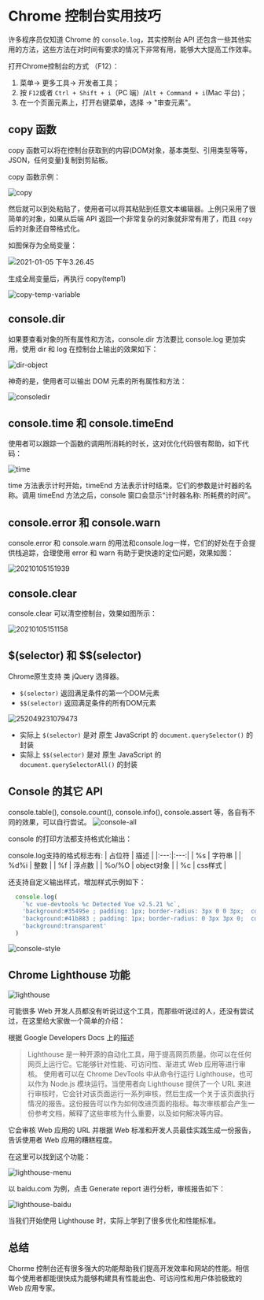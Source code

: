 # Chrome 控制台实用技巧

许多程序员仅知道 Chrome 的 `console.log`，其实控制台 API 还包含一些其他实用的方法，这些方法在对时间有要求的情况下非常有用，能够大大提高工作效率。

打开Chrome控制台的方式 （F12）：

1. 菜单-> 更多工具-> 开发者工具；
2. 按 `F12`或者 `Ctrl + Shift + i`（PC 端）/`Alt + Command + i`(Mac 平台)；
3. 在一个页面元素上，打开右键菜单，选择 -> "审查元素"。

## copy 函数

copy 函数可以将在控制台获取到的内容(DOM对象，基本类型、引用类型等等，JSON，任何变量)复制到剪贴板。

copy 函数示例：

![copy](../../assets/copy_abj7utbsq.jpg)

然后就可以到处粘贴了，使用者可以将其粘贴到任意文本编辑器。上例只采用了很简单的对象，如果从后端 API 返回一个非常复杂的对象就非常有用了，而且 `copy` 后的对象还自带格式化。

如图保存为全局变量：

![2021-01-05 下午3.26.45](../../assets/2021-01-05%20下午3.26.45.png)

生成全局变量后，再执行 copy(temp1)

![copy-temp-variable](../../assets/copy-temp-variable.jpg)

## console.dir

如果要查看对象的所有属性和方法，console.dir 方法要比 console.log 更加实用，使用 dir 和 log 在控制台上输出的效果如下：

![dir-object](../../assets/dir-object.jpg)

神奇的是，使用者可以输出 DOM 元素的所有属性和方法：

![consoledir](../../assets/consoledir.jpg)

## console.time 和 console.timeEnd

使用者可以跟踪一个函数的调用所消耗的时长，这对优化代码很有帮助，如下代码：

![time](../../assets/time.jpg)

time 方法表示计时开始，timeEnd 方法表示计时结束。它们的参数是计时器的名称。调用 timeEnd 方法之后，console 窗口会显示“计时器名称: 所耗费的时间”。

## console.error 和 console.warn

console.error 和 console.warn 的用法和console.log一样，它们的好处在于会提供栈追踪，合理使用 error 和 warn 有助于更快速的定位问题，效果如图：

![20210105151939](../../assets/20210105151939.jpg)

## console.clear

console.clear 可以清空控制台，效果如图所示：

![20210105151158](../../assets/20210105151158.jpg)

## \$(selector) 和 $$(selector)

Chrome原生支持 类 jQuery 选择器。

- `$(selector)` 返回满足条件的第一个DOM元素
- `$$(selector)` 返回满足条件的所有DOM元素

![252049231079473](../../assets/252049231079473.jpg)

- 实际上 `$(selector)` 是对 原生 JavaScript 的 `document.querySelector()` 的封装
- 实际上 `$$(selector)` 是对 原生 JavaScript 的 `document.querySelectorAll()` 的封装

## Console 的其它 API

console.table(), console.count(), console.info(), console.assert 等，各自有不同的效果，可以自行尝试。
![console-all](../../assets/console-all.png)

console 的打印方法都支持格式化输出：

console.log支持的格式标志有:
| 占位符  |  描述 |
|:---:|:---:|
| %s  |  字符串 |
| %d%i  |  整数 |
| %f  |  浮点数 |
| %o/%O  |  object对象 |
| %c  |  css样式 |

还支持自定义输出样式，增加样式示例如下：

```js
  console.log(
    `%c vue-devtools %c Detected Vue v2.5.21 %c`,
    'background:#35495e ; padding: 1px; border-radius: 3px 0 0 3px;  color: #fff',
    'background:#41b883 ; padding: 1px; border-radius: 0 3px 3px 0;  color: #fff',
    'background:transparent'
  )
```

![console-style](../../assets/console-style.jpg)

## Chrome Lighthouse 功能

![lighthouse](/assets/lighthouse.png)

可能很多 Web 开发人员都没有听说过这个工具，而那些听说过的人，还没有尝试过，在这里给大家做一个简单的介绍：

根据 Google Developers Docs 上的描述

> Lighthouse 是一种开源的自动化工具，用于提高网页质量。你可以在任何网页上运行它。它能够针对性能、可访问性、渐进式 Web 应用等进行审核。
> 使用者可以在 Chrome DevTools 中从命令行运行 Lighthouse，也可以作为 Node.js 模块运行。当使用者向 Lighthouse 提供了一个 URL 来进行审核时，它会针对该页面运行一系列审核，然后生成一个关于该页面执行情况的报告。这份报告可以作为如何改进页面的指标。每次审核都会产生一份参考文档，解释了这些审核为什么重要，以及如何解决等内容。

它会审核 Web 应用的 URL 并根据 Web 标准和开发人员最佳实践生成一份报告，告诉使用者 Web 应用的糟糕程度。

在这里可以找到这个功能：

![lighthouse-menu](/assets/lighthouse-menu.jpg)

以 baidu.com 为例，点击 Generate report 进行分析，审核报告如下：

![lighthouse-baidu](/assets/lighthouse-baidu.jpg)

当我们开始使用 Lighthouse 时，实际上学到了很多优化和性能标准。

## 总结

Chorme 控制台还有很多强大的功能帮助我们提高开发效率和网站的性能。相信每个使用者都能很快成为能够构建具有性能出色、可访问性和用户体验极致的 Web 应用专家。

